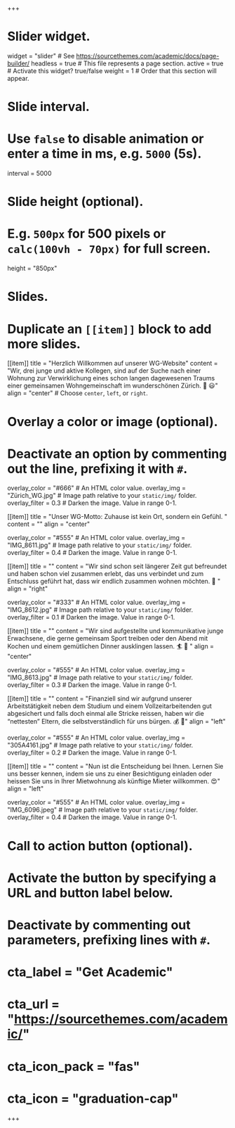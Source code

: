 +++
# Slider widget.
widget = "slider"  # See https://sourcethemes.com/academic/docs/page-builder/
headless = true  # This file represents a page section.
active = true  # Activate this widget? true/false
weight = 1  # Order that this section will appear.

# Slide interval.
# Use `false` to disable animation or enter a time in ms, e.g. `5000` (5s).
interval = 5000

# Slide height (optional).
# E.g. `500px` for 500 pixels or `calc(100vh - 70px)` for full screen.
height = "850px"

# Slides.
# Duplicate an `[[item]]` block to add more slides.

[[item]]
  title = "Herzlich Willkommen auf unserer WG-Website"
  content = "Wir, drei junge und aktive Kollegen, sind auf der Suche nach einer Wohnung zur Verwirklichung eines schon langen dagewesenen Traums einer gemeinsamen Wohngemeinschaft im wunderschönen Zürich. :house_with_garden: :smiley:"
  align = "center"  # Choose `center`, `left`, or `right`.
  # Overlay a color or image (optional).
  #   Deactivate an option by commenting out the line, prefixing it with `#`.
  overlay_color = "#666"  # An HTML color value.
  overlay_img = "Zürich_WG.jpg"  # Image path relative to your `static/img/` folder.
  overlay_filter = 0.3  # Darken the image. Value in range 0-1.


[[item]]
  title = "Unser WG-Motto: Zuhause ist kein Ort, sondern ein Gefühl. "
  content = ""
  align = "center"

  overlay_color = "#555"  # An HTML color value.
  overlay_img = "IMG_8611.jpg"  # Image path relative to your `static/img/` folder.
  overlay_filter = 0.4  # Darken the image. Value in range 0-1.

[[item]]
  title = ""
  content = "Wir sind schon seit längerer Zeit gut befreundet und haben schon viel zusammen erlebt, das uns verbindet und zum Entschluss geführt hat, dass wir endlich zusammen wohnen möchten. :hear_no_evil: "
  align = "right"

  overlay_color = "#333"  # An HTML color value.
  overlay_img = "IMG_8612.jpg"  # Image path relative to your `static/img/` folder.
  overlay_filter = 0.1  # Darken the image. Value in range 0-1.

  
  [[item]]
  title = ""
  content = "Wir sind aufgestellte und kommunikative junge Erwachsene, die gerne gemeinsam Sport treiben oder den Abend mit Kochen und einem gemütlichen Dinner ausklingen lassen.   :surfer: :hamburger: "
  align = "center"

  overlay_color = "#555"  # An HTML color value.
  overlay_img = "IMG_8613.jpg"  # Image path relative to your `static/img/` folder.
  overlay_filter = 0.3  # Darken the image. Value in range 0-1.
  
 

[[item]]
  title = ""
  content = "Finanziell sind wir aufgrund unserer Arbeitstätigkeit neben dem Studium und einem Vollzeitarbeitenden gut abgesichert und falls doch einmal alle Stricke reissen, haben wir die “nettesten” Eltern, die selbstverständlich für uns bürgen. :moneybag: :money_with_wings:"
  align = "left"

  overlay_color = "#555"  # An HTML color value.
  overlay_img = "305A4161.jpg"  # Image path relative to your `static/img/` folder.
  overlay_filter = 0.2  # Darken the image. Value in range 0-1.  
  
  [[item]]
  title = ""
  content = "Nun ist die Entscheidung bei Ihnen. Lernen Sie uns besser kennen, indem sie uns zu einer Besichtigung einladen oder heissen Sie uns in Ihrer Mietwohnung als künftige Mieter willkommen. :heart_eyes:"
  align = "left"

  overlay_color = "#555"  # An HTML color value.
  overlay_img = "IMG_6096.jpeg"  # Image path relative to your `static/img/` folder.
  overlay_filter = 0.4  # Darken the image. Value in range 0-1.  
  
# Call to action button (optional).
#   Activate the button by specifying a URL and button label below.
#   Deactivate by commenting out parameters, prefixing lines with `#`.
# cta_label = "Get Academic"
#  cta_url = "https://sourcethemes.com/academic/"
# cta_icon_pack = "fas"
#  cta_icon = "graduation-cap"
+++


